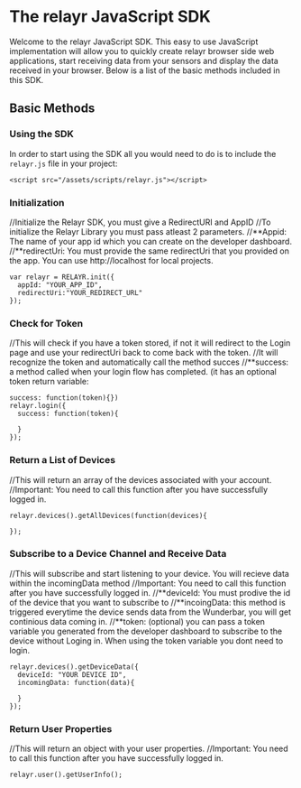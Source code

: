 # The relayr JavaScript SDK

Welcome to the relayr JavaScript SDK. This easy to use JavaScript implementation will allow you to quickly create relayr browser side web applications, start receiving data from your sensors and display the data received in your browser. 
Below is a list of the basic methods included in this SDK.

## Basic Methods

### Using the SDK

In order to start using the SDK all you would need to do is to include the `relayr.js` file in your project:

	<script src="/assets/scripts/relayr.js"></script>

### Initialization 

//Initialize the Relayr SDK, you must give a RedirectURI and AppID
//To initialize the Relayr Library you must pass atleast 2 parameters. 
//**Appid: The name of your app id which you can create on the developer dashboard. 
//**redirectUri: You must provide the same redirectUri that you  provided on the app. You can use http://localhost for local projects. 

	var relayr = RELAYR.init({
	  appId: "YOUR_APP_ID",
	  redirectUri:"YOUR_REDIRECT_URL"
	});

### Check for Token

//This will check if you have a token stored, if not it will redirect to the Login page and use your redirectUri back to come back with the token.
//It will recognize the token and automatically call the method succes
//**success: a method called when your login flow has completed. (it has an optional token return variable: 

	success: function(token){})
	relayr.login({
	  success: function(token){
	  
	  }
	});

### Return a List of Devices

//This will return an array of the devices associated with your account.
//Important: You need to call this function after you have successfully logged in.

	relayr.devices().getAllDevices(function(devices){
	        
	});

### Subscribe to a Device Channel and Receive Data

//This will subscribe and start listening to your device. You will recieve data within the incomingData method
//Important: You need to call this function after you have successfully logged in.
//**deviceId: You must prodive the id of the device that you want to subscribe to
//**incoingData: this method is triggered everytime the device sends data from the Wunderbar, you will get continious data coming in.
//**token: (optional) you can pass a token variable you generated from the developer dashboard to subscribe to the device without Loging in. When using the token variable you dont need to login.

	relayr.devices().getDeviceData({
	  deviceId: "YOUR DEVICE ID", 
	  incomingData: function(data){
	
	  }
	}); 

### Return User Properties         

//This will return an object with your user properties. 
//Important: You need to call this function after you have successfully logged in.

	relayr.user().getUserInfo();